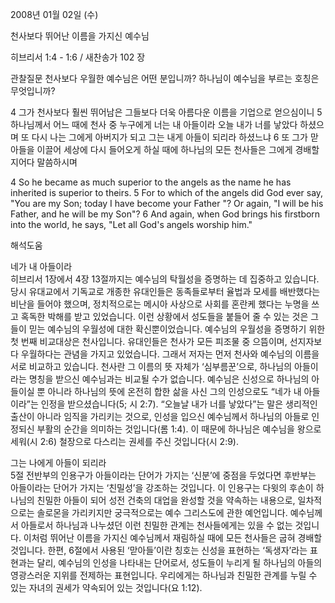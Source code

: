 2008년 01월 02일 (수)

천사보다 뛰어난 이름을 가지신 예수님



히브리서 1:4 - 1:6 / 새찬송가 102 장


관찰질문
천사보다 우월한 예수님은 어떤 분입니까? 
하나님이 예수님을 부르는 호칭은 무엇입니까? 

4 그가 천사보다 훨씬 뛰어남은 그들보다 더욱 아름다운 이름을 기업으로 얻으심이니 5 하나님께서 어느 때에 천사 중 누구에게 너는 내 아들이라 오늘 내가 너를 낳았다 하셨으며 또 다시 나는 그에게 아버지가 되고 그는 내게 아들이 되리라 하셨느냐 6 또 그가 맏아들을 이끌어 세상에 다시 들어오게 하실 때에 하나님의 모든 천사들은 그에게 경배할지어다 말씀하시며  

4 So he became as much superior to the angels as the name he has inherited is superior to theirs. 5 For to which of the angels did God ever say, "You are my Son; today I have become your Father "? Or again, "I will be his Father, and he will be my Son"? 6 And again, when God brings his firstborn into the world, he says, "Let all God's angels worship him."

해석도움





네가 내 아들이라  
히브리서 1장에서 4장 13절까지는 예수님의 탁월성을 증명하는 데 집중하고 있습니다. 당시 유대교에서 기독교로 개종한 유대인들은 동족들로부터 율법과 모세를 배반했다는 비난을 들어야 했으며, 정치적으로는 메시아 사상으로 사회를 혼란케 했다는 누명을 쓰고 혹독한 박해를 받고 있었습니다. 이런 상황에서 성도들을 붙들어 줄 수 있는 것은 그들이 믿는 예수님의 우월성에 대한 확신뿐이었습니다. 예수님의 우월성을 증명하기 위한 첫 번째 비교대상은 천사입니다. 유대인들은 천사가 모든 피조물 중 으뜸이며, 선지자보다 우월하다는 관념을 가지고 있었습니다. 그래서 저자는 먼저 천사와 예수님의 이름을 서로 비교하고 있습니다. 천사란 그 이름의 뜻 자체가 ‘심부름꾼’으로, 하나님의 아들이라는 명칭을 받으신 예수님과는 비교될 수가 없습니다. 예수님은 신성으로 하나님의 아들이실 뿐 아니라 하나님의 뜻에 온전히 합한 삶을 사신 그의 인성으로도 “네가 내 아들이라”는 인정을 받으셨습니다(5; 시 2:7). “오늘날 내가 너를 낳았다”는 말은 생리적인 출산이 아니라 임직을 가리키는 것으로, 인성을 입으신 예수님께서 하나님의 아들로 인정되신 부활의 순간을 의미하는 것입니다(롬 1:4). 이 때문에 하나님은 예수님을 왕으로 세워(시 2:6) 철장으로 다스리는 권세를 주신 것입니다(시 2:9).

그는 나에게 아들이 되리라  
5절 전반부의 인용구가 아들이라는 단어가 가지는 ‘신분’에 중점을 두었다면 후반부는 아들이라는 단어가 가지는 ‘친밀성’을 강조하는 것입니다. 이 인용구는 다윗의 후손이 하나님의 친밀한 아들이 되어 성전 건축의 대업을 완성할 것을 약속하는 내용으로, 일차적으로는 솔로몬을 가리키지만 궁극적으로는 예수 그리스도에 관한 예언입니다. 예수님께서 아들로서 하나님과 나누셨던 이런 친밀한 관계는 천사들에게는 있을 수 없는 것입니다. 이처럼 뛰어난 이름을 가지신 예수님께서 재림하실 때에 모든 천사들은 굽혀 경배할 것입니다. 한편, 6절에서 사용된 ‘맏아들’이란 칭호는 신성을 표현하는 ‘독생자’라는 표현과는 달리, 예수님의 인성을 나타내는 단어로서, 성도들이 누리게 될 하나님의 아들의 영광스러운 지위를 전제하는 표현입니다. 우리에게는 하나님과 친밀한 관계를 누릴 수 있는 자녀의 권세가 약속되어 있는 것입니다(요 1:12).